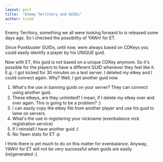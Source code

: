 ```yaml
---
layout: post
title:  "Enemy Territory and GUIDs"
author: tziek
---
```

Enemy Territory, something we all were looking forward to is released some days ago. So I checked the possibility of YAWn! for ET. 

Since Punkbuster GUIDs, until now, were always based on CDKeys you could easily identify a player by his UNIQUE guid. 

Now with ET, this guid is not based on a unique CDKey anymore. So it's possible for the players to have a different GUID whenever they feel like it. 
E.g.: I got kicked for 30 minutes on a test server. I deleted my etkey and I could connect again. Why? Well, I got another guid now. 


1) What's the use in banning guids on your server? They can connect using another guid. 
2) These etkeys, are they unlimited? I mean, if I delete my etkey over and over again. This is going to be a problem? :) 
3) I can easily copy the etkey file from another player and use his guid to lame on servers. 
4) What's the use in registering your nickname (evenbalance nick registration service) 
5) If I reinstall I have another guid :( 
6) No Yawn stats for ET :p 

I think there is yet much to do on this matter for evenbalance. 
Anyway, YAWn! for ET will not be very successful when guids are easily (re)generated :(.